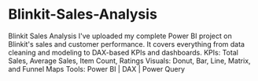 # Blinkit-Sales-Analysis
Blinkit Sales Analysis  I've uploaded my complete Power BI project on Blinkit's sales and customer performance. It covers everything from data cleaning and modeling to DAX-based KPIs and dashboards.  KPIs: Total Sales, Average Sales, Item Count, Ratings Visuals: Donut, Bar, Line, Matrix, and Funnel Maps Tools: Power BI | DAX | Power Query
